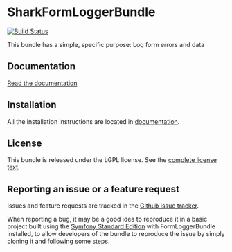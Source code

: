 SharkFormLoggerBundle
=======================
[![Build Status](https://secure.travis-ci.org/agiuliano/SharkLoggerBundle.png?branch=master)](https://travis-ci.org/agiuliano/SharkLoggerBundle)

This bundle has a simple, specific purpose: Log form errors and data

Documentation
-------------

[Read the documentation](Resources/doc/index.md)

Installation
------------

All the installation instructions are located in [documentation](Resources/doc/index.md).

License
-------

This bundle is released under the LGPL license. See the [complete license text](Resources/meta/LICENSE).


Reporting an issue or a feature request
---------------------------------------

Issues and feature requests are tracked in the [Github issue tracker](https://github.com/agiuliano/SharkLoggerBundle/issues).

When reporting a bug, it may be a good idea to reproduce it in a basic project
built using the [Symfony Standard Edition](https://github.com/symfony/symfony-standard)
with FormLoggerBundle installed, to allow developers of the bundle to reproduce the issue by simply cloning it
and following some steps.
